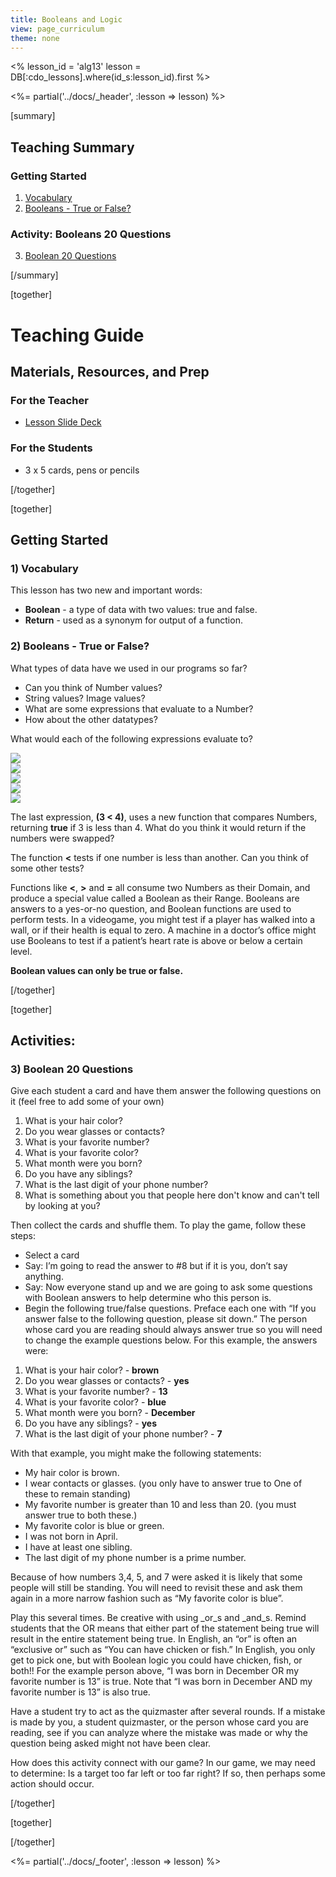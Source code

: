 ```yaml
---
title: Booleans and Logic
view: page_curriculum
theme: none
---
```


<%
lesson_id = 'alg13'
lesson = DB[:cdo_lessons].where(id_s:lesson_id).first
%>

<%= partial('../docs/_header', :lesson => lesson) %>

[summary]

## Teaching Summary
### **Getting Started**
 
1) [Vocabulary](#Vocab)<br/>
2) [Booleans - True or False?](#GetStarted)  

### **Activity: Booleans 20 Questions**  

3) [Boolean 20 Questions](#Activity1)   

<!--
### **Assessment**
4) [Boolean Assessment](#Assessment)
-->

[/summary]

[together]

# Teaching Guide

## Materials, Resources, and Prep

### For the Teacher
- [Lesson Slide Deck](https://docs.google.com/a/letron.vip/presentation/d/1lUA5nx8ILAPwjAEl70Hw0ADGflzOtX1L2pIXtNU2B0U/)

### For the Students
- 3 x 5 cards, pens or pencils

[/together]

[together]

## Getting Started


### <a name="Vocab"></a> 1) Vocabulary
This lesson has two new and important words:<br/>

- **Boolean** - a type of data with two values: true and false.
- **Return** - used as a synonym for output of a function.

### <a name="GetStarted"></a> 2) Booleans - True or False?

What types of data have we used in our programs so far?

- Can you think of Number values?
- String values? Image values?
- What are some expressions that evaluate to a Number?
- How about the other datatypes?

What would each of the following expressions evaluate to?

<img src="oneplusfour.png" style="max-width: 100%"/><br/>
<img src="fourdivtwo.png" style="max-width: 100%"/><br/>
<img src="string-append.png" style="max-width: 100%"/><br/>
<img src="circleten.png" style="max-width: 100%"/><br/>
<img src="threelessthanfour.png" style="max-width: 100%"/>

The last expression, **(3 < 4)**, uses a new function that compares Numbers, returning **true** if 3 is less than 4. What do you think it would return if the numbers were swapped?

The function **<** tests if one number is less than another. Can you think of some other tests?

Functions like **<**, **>** and **=** all consume two Numbers as their Domain, and produce a special value called a Boolean as their Range. Booleans are answers to a yes-or-no question, and Boolean functions are used to perform tests. In a videogame, you might test if a player has walked into a wall, or if their health is equal to zero. A machine in a doctor’s office might use Booleans to test if a patient’s heart rate is above or below a certain level. 

**Boolean values can only be true or false.**
 
[/together]

[together]

## Activities:
### <a name="Activity1"></a> 3) Boolean 20 Questions

Give each student a card and have them answer the following questions on it (feel free to add some of your own)

1. What is your hair color?
2. Do you wear glasses or contacts?
3. What is your favorite number?
4. What is your favorite color?
5. What month were you born?
6. Do you have any siblings?
7. What is the last digit of your phone number?
8. What is something about you that people here don't know and can't tell by looking at you?

Then collect the cards and shuffle them. To play the game, follow these steps:

 - Select a card
 - Say: I’m going to read the answer to #8 but if it is you, don’t say anything.
 - Say: Now everyone stand up and we are going to ask some questions with Boolean answers to help determine who this person is.
 - Begin the following true/false questions.  Preface each one with “If you answer false to the following question, please sit down.”  The person whose card you are reading should always answer true so you will need to change the example questions below.  For this example, the answers were:
 
1. What is your hair color? - **brown**
2. Do you wear glasses or contacts? - **yes**
3. What is your favorite number? - **13**
4. What is your favorite color? - **blue**
5. What month were you born? - **December**
6. Do you have any siblings? - **yes**
7. What is the last digit of your phone number? - **7**

With that example, you might make the following statements:

- My hair color is brown.
- I wear contacts or glasses.  (you only have to answer true to One of these to remain standing)
- My favorite number is greater than 10 and less than 20. (you must answer true to both these.)
- My favorite color is blue or green.
- I was not born in April.
- I have at least one sibling.
- The last digit of my phone number is a prime number.

Because of how numbers 3,4, 5, and 7 were asked it is likely that some people will still be standing.  You will need to revisit these and ask them again in a more narrow fashion such as “My favorite color is blue”.

Play this several times.  Be creative with using _or_s and _and_s.  Remind students that the OR means that either part of the statement being true will result in the entire statement being true.  In English, an “or” is often an “exclusive or” such as “You can have chicken or fish.”  In English, you only get to pick one, but with Boolean logic you could have chicken, fish, or both!!  For the example person above, “I was born in December OR my favorite number is 13” is true.  Note that “I was born in December AND my favorite number is 13” is also true.


Have a student try to act as the quizmaster after several rounds.  If a mistake is made by you, a student quizmaster, or the person whose card you are reading, see if you can analyze where the mistake was made or why the question being asked might not have been clear.

How does this activity connect with our game? In our game, we may need to determine: Is a target too far left or too far right?  If so, then perhaps some action should occur.

[/together]

[together]

<!--
## Assessment 
### <a name="Assessment"></a>4) Booleans Assessment

Visit [CS in Algebra Stage 13](http://studio.letron.vip/s/algebra/stage/13/puzzle/1) in Code Studio to complete the assessments.
-->

[/together]

<%= partial('../docs/_footer', :lesson => lesson) %>